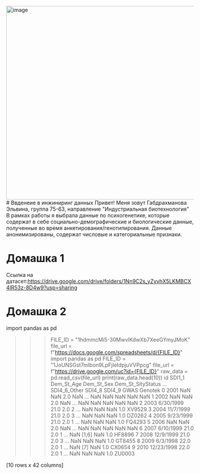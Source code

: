 <img width="1390" height="520" alt="image" src="https://github.com/user-attachments/assets/9bad6b67-1c34-4f13-b904-b289033fbd0f" /># Ввденеие в инжиниринг данных
Привет! Меня зовут Габдрахманова Эльвина, группа 75-63, направление "Индустриальная биотехнология"
В рамках работы я выбрала данные по психогенетике, которые содержат в себе социально-демографические и биологические данные, полученные во время анкетирования/генотипирования. Данные анонимизированы, содержат числовые и категориальные признаки.

# Домашка 1
Ссылка на датасет:https://drive.google.com/drive/folders/1Nn9C2s_yZyvhX5LKMBCX4IR53z-8D4w9?usp=sharing

# Домашка 2
import pandas as pd
>>> FILE_ID = "1hdmmcMi5-30MwvlKdwXb7XeeGYmyJMoK"
>>> file_url = f"https://docs.google.com/spreadsheets/d/{FILE_ID}"
>>> import pandas as pd
>>> FILE_ID = "1JoUNSGst7mIbon9LpFjIeIdpjuVVPpcg"
>>> file_url = f"https://drive.google.com/uc?id={FILE_ID}"
>>> raw_data = pd.read_csv(file_url)
>>> print(raw_data.head(10))
     id      SDI1_1  Dem_St_Age  Dem_St_Sex Dem_St_SityStatus  ...  SDI4_6_Other  SDI4_8 SDI4_9  GWAS Genotek
0  2001         NaN         NaN         2.0               NaN  ...           NaN     NaN    NaN   NaN     NaN
1  2002         NaN         NaN         2.0               NaN  ...           NaN     NaN    NaN   NaN     NaN
2  2003   6/30/1999        21.0         2.0                 2  ...           NaN     NaN    NaN   1.0  XV9529
3  2004   11/7/1999        21.0         2.0                 3  ...           NaN     NaN    NaN   1.0  DZ0262
4  2005   9/23/1999        21.0         2.0                 1  ...           NaN     NaN    NaN   1.0  FQ4293
5  2006         NaN         NaN         2.0               NaN  ...           NaN     NaN    NaN   NaN     NaN
6  2007   6/10/1999        21.0         2.0                 1  ...           NaN   [1,6]    NaN   1.0  HF8896
7  2008   12/9/1999        21.0         2.0                 3  ...           NaN     NaN    NaN   1.0  GT8455
8  2009    6/3/1998        22.0         2.0                 1  ...           NaN     [7]    NaN   1.0  CX0654
9  2010  12/23/1998        22.0         2.0                 1  ...           NaN     NaN    NaN   1.0  ZU0003

[10 rows x 42 columns]
>>>
